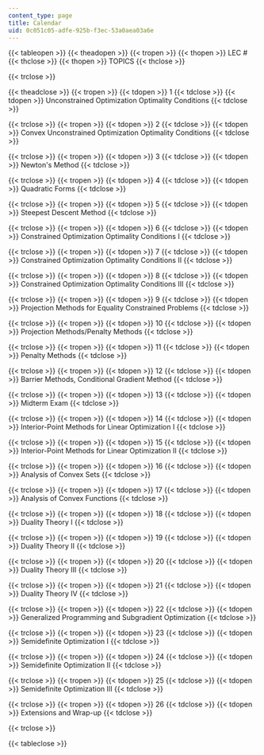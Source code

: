 ```yaml
---
content_type: page
title: Calendar
uid: 0c051c05-adfe-925b-f3ec-53a0aea03a6e
---
```


{{< tableopen >}}
{{< theadopen >}}
{{< tropen >}}
{{< thopen >}}
LEC #
{{< thclose >}}
{{< thopen >}}
TOPICS
{{< thclose >}}

{{< trclose >}}

{{< theadclose >}}
{{< tropen >}}
{{< tdopen >}}
1
{{< tdclose >}}
{{< tdopen >}}
Unconstrained Optimization Optimality Conditions
{{< tdclose >}}

{{< trclose >}}
{{< tropen >}}
{{< tdopen >}}
2
{{< tdclose >}}
{{< tdopen >}}
Convex Unconstrained Optimization Optimality Conditions
{{< tdclose >}}

{{< trclose >}}
{{< tropen >}}
{{< tdopen >}}
3
{{< tdclose >}}
{{< tdopen >}}
Newton's Method
{{< tdclose >}}

{{< trclose >}}
{{< tropen >}}
{{< tdopen >}}
4
{{< tdclose >}}
{{< tdopen >}}
Quadratic Forms
{{< tdclose >}}

{{< trclose >}}
{{< tropen >}}
{{< tdopen >}}
5
{{< tdclose >}}
{{< tdopen >}}
Steepest Descent Method
{{< tdclose >}}

{{< trclose >}}
{{< tropen >}}
{{< tdopen >}}
6
{{< tdclose >}}
{{< tdopen >}}
Constrained Optimization Optimality Conditions I
{{< tdclose >}}

{{< trclose >}}
{{< tropen >}}
{{< tdopen >}}
7
{{< tdclose >}}
{{< tdopen >}}
Constrained Optimization Optimality Conditions II
{{< tdclose >}}

{{< trclose >}}
{{< tropen >}}
{{< tdopen >}}
8
{{< tdclose >}}
{{< tdopen >}}
Constrained Optimization Optimality Conditions III
{{< tdclose >}}

{{< trclose >}}
{{< tropen >}}
{{< tdopen >}}
9
{{< tdclose >}}
{{< tdopen >}}
Projection Methods for Equality Constrained Problems
{{< tdclose >}}

{{< trclose >}}
{{< tropen >}}
{{< tdopen >}}
10
{{< tdclose >}}
{{< tdopen >}}
Projection Methods/Penalty Methods
{{< tdclose >}}

{{< trclose >}}
{{< tropen >}}
{{< tdopen >}}
11
{{< tdclose >}}
{{< tdopen >}}
Penalty Methods
{{< tdclose >}}

{{< trclose >}}
{{< tropen >}}
{{< tdopen >}}
12
{{< tdclose >}}
{{< tdopen >}}
Barrier Methods, Conditional Gradient Method
{{< tdclose >}}

{{< trclose >}}
{{< tropen >}}
{{< tdopen >}}
13
{{< tdclose >}}
{{< tdopen >}}
Midterm Exam
{{< tdclose >}}

{{< trclose >}}
{{< tropen >}}
{{< tdopen >}}
14
{{< tdclose >}}
{{< tdopen >}}
Interior-Point Methods for Linear Optimization I
{{< tdclose >}}

{{< trclose >}}
{{< tropen >}}
{{< tdopen >}}
15
{{< tdclose >}}
{{< tdopen >}}
Interior-Point Methods for Linear Optimization II
{{< tdclose >}}

{{< trclose >}}
{{< tropen >}}
{{< tdopen >}}
16
{{< tdclose >}}
{{< tdopen >}}
Analysis of Convex Sets
{{< tdclose >}}

{{< trclose >}}
{{< tropen >}}
{{< tdopen >}}
17
{{< tdclose >}}
{{< tdopen >}}
Analysis of Convex Functions
{{< tdclose >}}

{{< trclose >}}
{{< tropen >}}
{{< tdopen >}}
18
{{< tdclose >}}
{{< tdopen >}}
Duality Theory I
{{< tdclose >}}

{{< trclose >}}
{{< tropen >}}
{{< tdopen >}}
19
{{< tdclose >}}
{{< tdopen >}}
Duality Theory II
{{< tdclose >}}

{{< trclose >}}
{{< tropen >}}
{{< tdopen >}}
20
{{< tdclose >}}
{{< tdopen >}}
Duality Theory III
{{< tdclose >}}

{{< trclose >}}
{{< tropen >}}
{{< tdopen >}}
21
{{< tdclose >}}
{{< tdopen >}}
Duality Theory IV
{{< tdclose >}}

{{< trclose >}}
{{< tropen >}}
{{< tdopen >}}
22
{{< tdclose >}}
{{< tdopen >}}
Generalized Programming and Subgradient Optimization
{{< tdclose >}}

{{< trclose >}}
{{< tropen >}}
{{< tdopen >}}
23
{{< tdclose >}}
{{< tdopen >}}
Semidefinite Optimization I
{{< tdclose >}}

{{< trclose >}}
{{< tropen >}}
{{< tdopen >}}
24
{{< tdclose >}}
{{< tdopen >}}
Semidefinite Optimization II
{{< tdclose >}}

{{< trclose >}}
{{< tropen >}}
{{< tdopen >}}
25
{{< tdclose >}}
{{< tdopen >}}
Semidefinite Optimization III
{{< tdclose >}}

{{< trclose >}}
{{< tropen >}}
{{< tdopen >}}
26
{{< tdclose >}}
{{< tdopen >}}
Extensions and Wrap-up
{{< tdclose >}}

{{< trclose >}}

{{< tableclose >}}